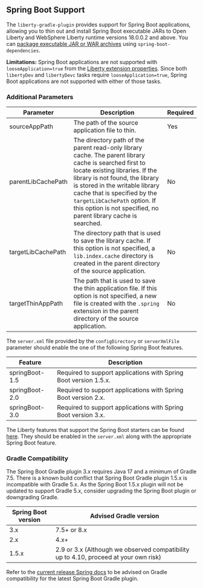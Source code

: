 ## Spring Boot Support

The `liberty-gradle-plugin` provides support for Spring Boot applications, allowing you to thin out and install Spring Boot executable JARs to Open Liberty and WebSphere Liberty runtime versions 18.0.0.2 and above. You can [package executable JAR or WAR archives](https://docs.spring.io/spring-boot/docs/2.3.3.RELEASE/gradle-plugin/reference/html/#packaging-executable) using `spring-boot-dependencies`.

**Limitations:** Spring Boot applications are not supported with `looseApplication=true` from the [Liberty extension properties](libertyExtensions.md#liberty-extension-properties). Since both `libertyDev` and `libertyDevc` tasks require `looseApplication=true`, Spring Boot applications are not supported with either of those tasks.

### Additional Parameters

| Parameter | Description | Required |
| --------  | ----------- | -------  |
| sourceAppPath | The path of the source application file to thin. | Yes |
| parentLibCachePath | The directory path of the parent read-only library cache. The parent library cache is searched first to locate existing libraries. If the library is not found, the library is stored in the writable library cache that is specified by the `targetLibCachePath` option. If this option is not specified, no parent library cache is searched. | No |
| targetLibCachePath | The directory path that is used to save the library cache. If this option is not specified, a `lib.index.cache` directory is created in the parent directory of the source application. | No |
| targetThinAppPath | The path that is used to save the thin application file. If this option is not specified, a new file is created with the `.spring` extension in the parent directory of the source application. | No |

The `server.xml` file provided by the `configDirectory` or `serverXmlFile` parameter should enable the one of the following Spring Boot features.

| Feature | Description |
| ------- | ----------- |
| springBoot-1.5 | Required to support applications with Spring Boot version 1.5.x. |
| springBoot-2.0 | Required to support applications with Spring Boot version 2.x. |
| springBoot-3.0 | Required to support applications with Spring Boot version 3.x. |

The Liberty features that support the Spring Boot starters can be found [here](https://www.ibm.com/support/knowledgecenter/SSAW57_liberty/com.ibm.websphere.wlp.nd.multiplatform.doc/ae/rwlp_springboot.html). They should be enabled in the `server.xml` along with the appropriate Spring Boot feature.


### Gradle Compatibility

The Spring Boot Gradle plugin 3.x requires Java 17 and a minimum of Gradle 7.5. There is a known build conflict that Spring Boot Gradle plugin 1.5.x is incompatible with Gradle 5.x. As the Spring Boot 1.5.x plugin will not be updated to support Gradle 5.x, consider upgrading the Spring Boot plugin or downgrading Gradle. 

| Spring Boot version | Advised Gradle version |
| ------------------- | -------------- |
| 3.x | 7.5+ or 8.x |
| 2.x | 4.x+ |
| 1.5.x | 2.9 or 3.x (Although we observed compatibility up to 4.10, proceed at your own risk)|

Refer to the [current release Spring docs](https://docs.spring.io/spring-boot/docs/current/gradle-plugin/reference/html/#introduction) to be advised on Gradle compatibility for the latest Spring Boot Gradle plugin.